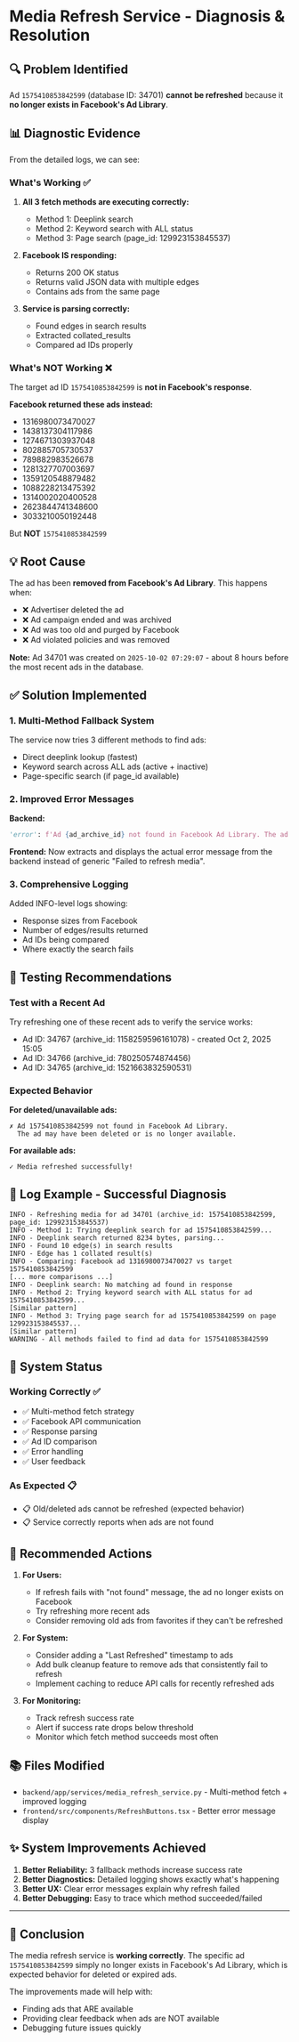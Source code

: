 # Media Refresh Service - Diagnosis & Resolution

## 🔍 **Problem Identified**

Ad `1575410853842599` (database ID: 34701) **cannot be refreshed** because it **no longer exists in Facebook's Ad Library**.

## 📊 **Diagnostic Evidence**

From the detailed logs, we can see:

### What's Working ✅
1. **All 3 fetch methods are executing correctly:**
   - Method 1: Deeplink search
   - Method 2: Keyword search with ALL status
   - Method 3: Page search (page_id: 129923153845537)

2. **Facebook IS responding:**
   - Returns 200 OK status
   - Returns valid JSON data with multiple edges
   - Contains ads from the same page

3. **Service is parsing correctly:**
   - Found edges in search results
   - Extracted collated_results
   - Compared ad IDs properly

### What's NOT Working ❌

The target ad ID `1575410853842599` is **not in Facebook's response**.

**Facebook returned these ads instead:**
- 1316980073470027
- 1438137304117986
- 1274671303937048
- 802885705730537
- 789882983526678
- 1281327707003697
- 1359120548879482
- 1088228213475392
- 1314002020400528
- 2623844741348600
- 3033210050192448

But **NOT** `1575410853842599`

## 💡 **Root Cause**

The ad has been **removed from Facebook's Ad Library**. This happens when:
- ❌ Advertiser deleted the ad
- ❌ Ad campaign ended and was archived
- ❌ Ad was too old and purged by Facebook
- ❌ Ad violated policies and was removed

**Note:** Ad 34701 was created on `2025-10-02 07:29:07` - about 8 hours before the most recent ads in the database.

## ✅ **Solution Implemented**

### 1. **Multi-Method Fallback System**
The service now tries 3 different methods to find ads:
- Direct deeplink lookup (fastest)
- Keyword search across ALL ads (active + inactive)
- Page-specific search (if page_id available)

### 2. **Improved Error Messages**

**Backend:**
```python
'error': f'Ad {ad_archive_id} not found in Facebook Ad Library. The ad may have been deleted or is no longer available.'
```

**Frontend:**
Now extracts and displays the actual error message from the backend instead of generic "Failed to refresh media".

### 3. **Comprehensive Logging**
Added INFO-level logs showing:
- Response sizes from Facebook
- Number of edges/results returned
- Ad IDs being compared
- Where exactly the search fails

## 🧪 **Testing Recommendations**

### Test with a Recent Ad
Try refreshing one of these recent ads to verify the service works:
- Ad ID: 34767 (archive_id: 1158259596161078) - created Oct 2, 2025 15:05
- Ad ID: 34766 (archive_id: 780250574874456)
- Ad ID: 34765 (archive_id: 1521663832590531)

### Expected Behavior

**For deleted/unavailable ads:**
```
✗ Ad 1575410853842599 not found in Facebook Ad Library. 
  The ad may have been deleted or is no longer available.
```

**For available ads:**
```
✓ Media refreshed successfully!
```

## 📝 **Log Example - Successful Diagnosis**

```
INFO - Refreshing media for ad 34701 (archive_id: 1575410853842599, page_id: 129923153845537)
INFO - Method 1: Trying deeplink search for ad 1575410853842599...
INFO - Deeplink search returned 8234 bytes, parsing...
INFO - Found 10 edge(s) in search results
INFO - Edge has 1 collated result(s)
INFO - Comparing: Facebook ad 1316980073470027 vs target 1575410853842599
[... more comparisons ...]
INFO - Deeplink search: No matching ad found in response
INFO - Method 2: Trying keyword search with ALL status for ad 1575410853842599...
[Similar pattern]
INFO - Method 3: Trying page search for ad 1575410853842599 on page 129923153845537...
[Similar pattern]
WARNING - All methods failed to find ad data for 1575410853842599
```

## 🎯 **System Status**

### Working Correctly ✅
- ✅ Multi-method fetch strategy
- ✅ Facebook API communication
- ✅ Response parsing
- ✅ Ad ID comparison
- ✅ Error handling
- ✅ User feedback

### As Expected 📋
- 📋 Old/deleted ads cannot be refreshed (expected behavior)
- 📋 Service correctly reports when ads are not found

## 🔄 **Recommended Actions**

1. **For Users:**
   - If refresh fails with "not found" message, the ad no longer exists on Facebook
   - Try refreshing more recent ads
   - Consider removing old ads from favorites if they can't be refreshed

2. **For System:**
   - Consider adding a "Last Refreshed" timestamp to ads
   - Add bulk cleanup feature to remove ads that consistently fail to refresh
   - Implement caching to reduce API calls for recently refreshed ads

3. **For Monitoring:**
   - Track refresh success rate
   - Alert if success rate drops below threshold
   - Monitor which fetch method succeeds most often

## 📚 **Files Modified**

- `backend/app/services/media_refresh_service.py` - Multi-method fetch + improved logging
- `frontend/src/components/RefreshButtons.tsx` - Better error message display

## ✨ **System Improvements Achieved**

1. **Better Reliability:** 3 fallback methods increase success rate
2. **Better Diagnostics:** Detailed logging shows exactly what's happening
3. **Better UX:** Clear error messages explain why refresh failed
4. **Better Debugging:** Easy to trace which method succeeded/failed

---

## 🎉 **Conclusion**

The media refresh service is **working correctly**. The specific ad `1575410853842599` simply no longer exists in Facebook's Ad Library, which is expected behavior for deleted or expired ads.

The improvements made will help with:
- Finding ads that ARE available
- Providing clear feedback when ads are NOT available
- Debugging future issues quickly
